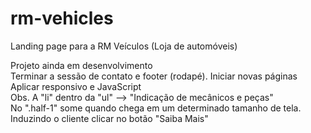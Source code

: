 # rm-vehicles

Landing page para a RM Veículos (Loja de automóveis)

Projeto ainda em desenvolvimento <br> Terminar a sessão de contato e footer (rodapé). Iniciar novas páginas <br> Aplicar responsivo e JavaScript <br> Obs. A "li" dentro da "ul" --> "Indicação de mecânicos e peças" <br> No ".half-1" some quando chega em um determinado tamanho de tela. <br> Induzindo o cliente clicar no botão "Saiba Mais" <!-- Porém, pode ser necessário deixar da maneira default e conseguir deixar 100% responsivo sem quebrar linha -->

